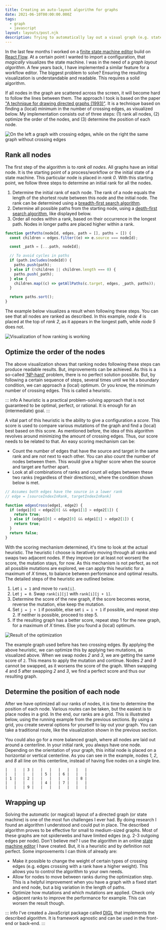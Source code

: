 ```yaml
---
title: Creating an auto-layout algorithm for graphs
date: 2021-06-10T00:00:00.000Z
tags:
  - graph
  - javascript
layout: layouts/post.njk
description: Trying to automatically lay out a visual graph (e.g. state machine) that is human understandable is one of the most fun challenges I have ever encountered. Let me explain how I did it.
---
```


In the last few months I worked on a [finite state machine editor](https://fsm.crinkles.dev/) build on [React Flow](https://reactflow.dev/). At a certain point I wanted to import a configuration, that _magically_ visualizes the state machine. I was in the need of a _graph layout algorithm_. A few years back, I have implemented a similar feature for a workflow editor. The biggest problem to solve? Ensuring the resulting visualization is understandable and readable. This requires a solid algorithm.

If all nodes in the graph are scattered across the screen, it will become hard to follow the lines between them. The approach I took is based on the paper ["A technique for drawing directed graphs (1993)"](https://ieeexplore.ieee.org/document/221135). It is a technique based on finding a (local) minimum in the number of crossing edges, as visualized below. My implementation consists out of three steps: (1) rank all nodes, (2) optimize the order of the nodes, and (3) determine the position of each node.

![On the left a graph with crossing edges, while on the right the same graph without crossing edges](/img/graph-example-1.png)

## Rank all nodes

The first step of the algorithm is to _rank all nodes_. All graphs have an initial node. It is the starting point of a process/workflow or the initial state of a state machine. This particular node is placed in _rank 0_. With this starting point, we follow three steps to determine an initial rank for all the nodes.

1. Determine the initial rank of each node. The rank of a node equals the length of the shortest route between this node and the initial node. The rank can be determined using a [breadth-first search algorithm](https://en.wikipedia.org/wiki/Breadth-first_search).
2. Determine all possible paths from the starting node, using a [depth-first search algorithm](https://en.wikipedia.org/wiki/Depth-first_search), like displayed below.
3. Order all nodes within a rank, based on their occurrence in the longest path. Nodes in longer paths are placed higher within a rank.

```js
function getPaths(nodeId, edges, path = [], paths = []) {
  const children = edges.filter((e) => e.source === nodeId);

  const _path = [...path, nodeId];

  // To avoid cycles in paths
  if (path.includes(nodeId)) {
    paths.push(path);
  } else if (!children || children.length === 0) {
    paths.push(_path);
  } else {
    children.map((c) => getAllPaths(c.target, edges, _path, paths));
  }

  return paths.sort();
}
```

The example below visualizes a result when following these steps. You can see that all nodes are ranked as described. In this example, _node 4_ is placed at the top of _rank 2_, as it appears in the longest path, while _node 5_ does not.

![Visualization of how ranking is working](/img/graph-example-2.png)

## Optimize the order of the nodes

The above visualization shows that ranking nodes following these steps can produce readable results. But, improvements can be achieved. As this is a so-called ['NP-hard'](https://en.wikipedia.org/wiki/NP-hardness) problem, there is no perfect solution possible. But, by following a certain sequence of steps, several times until we hit a boundary condition, we can approach a (local) optimum. Or you know, the minimum number of crossing edges. This is called a heuristic.

::: info
A heuristic is a practical problem-solving approach that is not guaranteed to be optimal, perfect, or rational. It is enough for an (intermediate) goal.
:::

A vital part of this heuristic is the ability to give a configuration a _score_. This score is used to compare various mutations of the graph and find a (local) best based on this score. As mentioned before, the idea of this algorithm revolves around minimizing the amount of crossing edges. Thus, our score needs to be related to that. An easy scoring mechanism can be:

- Count the number of edges that have the source and target in the same rank and are _not_ next to each other. You can also count the number of nodes between them. This would give a higher score when the source and target are further apart.
- Look at all combinations of ranks and count all edges between these two ranks (regardless of their directions), where the condition shown below is met.

```js
// Assumes both edges have the source in a lower rank
// edge = [sourceIndexInRank, targetIndexInRank]

function edgesCross(edge1, edge2) {
  if (edge1[0] < edge2[0] && edge1[1] > edge2[1]) {
    return true;
  } else if (edge1[0] < edge2[0] && edge1[1] > edge2[1]) {
    return true;
  }
  return false;
}
```

With the scoring mechanism determined, it's time to look at the actual heuristic. The heuristic I choose is iteratively moving through all ranks and swaps two adjacent nodes. If they improve (or at least not worsen) the score, the mutation stays, for now. As this mechanism is not perfect, as not all possible mutations are explored, we can apply this heuristic for a maximum of _X_ times, to balance between performance and optimal results. The detailed steps of the heuristic are outlined below.

1. Let `i = 1` and move to `rank[i]`.
2. Let `j = 0`. Swap `rank[i][j]` with `rank[i][j + 1]`.
3. Determine the score of the new graph, if the score becomes worse, reverse the mutation, else keep the mutation.
4. Set `j = j + 1` if possible, else set `i = i + 1` if possible, and repeat step 2. If neither is possible, proceed to step 5.
5. If the resulting graph has a better score, repeat step 1 for the new graph, for a maximum of _X_ times. Else you found a (local) optimum.

![Result of the optimization](/img/graph-example-3.png)

The example graph used before has two crossing edges. By applying the above heuristic, we can optimize this by applying two mutations, as visualized above. When we swap nodes _2_ and _3_, we are getting the same score of `2`. This means to apply the mutation and continue. Nodes _2_ and _9_ cannot be swapped, as it worsens the score of the graph. When swapping _4_ and _5_ after swapping _2_ and _3_, we find a perfect score and thus our resulting graph.

## Determine the position of each node

After we have optimized all our ranks of nodes, it is time to determine the position of each node. Various routes can be taken, but the easiest is to place nodes in a grid. In the end, our ranks are a grid. This is illustrated below, using the running example from the previous sections. By using a grid, you create several options for yourself to lay out your graph. You can take a traditional route, like the visualization shown in the previous section.

You could also go for a more balanced graph, where all nodes are laid out around a centerline. In your initial rank, you always have one node. Depending on the orientation of your graph, this initial node is placed on a horizontal or vertical centerline. As you can see in the example, nodes _1_, _2_, and _8_ all line on this centerline, instead of having five nodes on a single line.

```
|   |   | 3 |   |   |   |   |   |   |
|   |   |   |   | 5 |   | 6 |   |   |
| 1 |   | 2 |   |   |   |   |   | 8 |
|   |   |   |   | 4 |   | 7 |   |   |
|   |   | 9 |   |   |   |   |   |   |
```

## Wrapping up

Solving the automatic (or magical) layout of a directed graph (or state machine) is one of the most fun challenges I ever had. By doing research I found an algorithm I understood and could put in place. The described algorithm proves to be effective for small to medium-sized graphs. Most of these graphs are not spiderwebs and have limited edges (e.g. 2-3 outgoing edges per node). Don't believe me? I use the algorithm in an online [state machine editor](https://fsm.crinkles.dev) I have created. But, it is a heuristic and by definition not perfect. Some improvements I can think of already are:

- Make it possible to change the weight of certain types of crossing edges (e.g. edges crossing with a rank have a higher weight). This allows you to control the algorithm to your own needs.
- Allow for nodes to move between ranks during the optimization step. This is a helpful improvement when you have a graph with a fixed start and end node, but a big variation in the length of paths.
- Optimize how mutations and which mutations are applied. Check only adjacent ranks to improve the performance for example. This can worsen the result though.

::: info
I've created a JavaScript package called [DIGL](https://github.com/vycke/digl) that implements the described algorithm. It is framework agnostic and can be used in the front-end or back-end.
:::
